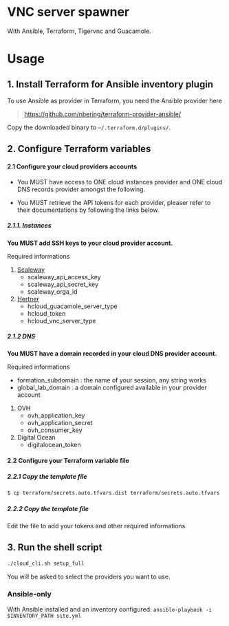 # VNC server spawner

With Ansible, Terraform, Tigervnc and Guacamole.

# Usage


## 1. Install Terraform for Ansible inventory plugin

To use Ansible as provider in Terraform, you need the Ansible provider here

> https://github.com/nbering/terraform-provider-ansible/

Copy the downloaded binary to `~/.terraform.d/plugins/`.

## 2. Configure Terraform variables

#### 2.1 Configure your cloud providers accounts

* You MUST have access to ONE cloud instances provider and ONE cloud DNS records provider amongst the following.

* You MUST retrieve the API tokens for each provider, pleaser refer to their documentations by following the links below. 

##### 2.1.1. Instances
**You MUST add SSH keys to your cloud provider account.**

Required informations


1. [Scaleway](https://registry.terraform.io/providers/scaleway/scaleway/latest/docs)
   - scaleway_api_access_key
   - scaleway_api_secret_key  
   - scaleway_orga_id  
2. [Hertner](https://registry.terraform.io/providers/hetznercloud/hcloud/latest/docs) 
   - hcloud_guacamole_server_type 
   - hcloud_token 
   - hcloud_vnc_server_type 
   

##### 2.1.2 DNS

**You MUST have a domain recorded in your cloud DNS provider account.**

Required informations

- formation_subdomain : the name of your session, any string works 
- global_lab_domain : a domain configured available in your provider account

1. OVH
   - ovh_application_key 
   - ovh_application_secret 
   - ovh_consumer_key 
2. Digital Ocean
   - digitalocean_token 


#### 2.2 Configure your Terraform variable file

##### 2.2.1 Copy the template file 


```bash
$ cp terraform/secrets.auto.tfvars.dist terraform/secrets.auto.tfvars
```

##### 2.2.2 Copy the template file 

Edit the file to add your tokens and other required informations 


## 3.  Run the shell script

```bash
./cloud_cli.sh setup_full
```

You will be asked to select the providers you want to use.



### Ansible-only

With Ansible installed and an inventory configured:
`ansible-playbook -i $INVENTORY_PATH site.yml`

